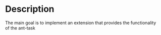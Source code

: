 Description
===========

The main goal is to implement an extension that provides the functionality of the ant-task <record>